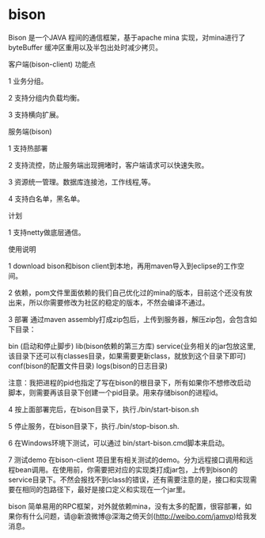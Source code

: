 bison
=====

Bison 是一个JAVA 程间的通信框架，基于apache mina 实现，对mina进行了byteBuffer 缓冲区重用以及半包出处时减少拷贝。

客户端(bison-client) 功能点

1 业务分组。

2 支持分组内负载均衡。

3 支持横向扩展。

服务端(bison)

1 支持热部署

2 支持流控，防止服务端出现拥堵时，客户端请求可以快速失败。

3 资源统一管理。数据库连接池，工作线程,等。

4 支持白名单，黑名单。

计划

1 支持netty做底层通信。

使用说明

1 download bison和bison client到本地，再用maven导入到eclipse的工作空间。

2 依赖，pom文件里面依赖的我们自己优化过的mina的版本，目前这个还没有放出来，所以你需要修改为社区的稳定的版本，不然会编译不通过。

3 部署 通过maven assembly打成zip包后，上传到服务器，解压zip包，会包含如下目录：

 bin (启动和停止脚步)
 lib(bison依赖的第三方库)
 service(业务相关的jar包放这里,该目录下还可以有classes目录，如果需要更新class，就放到这个目录下即可)
 conf(bison的配置文件目录)
 logs(bison的日志目录)

 注意：我把进程的pid也指定了写在bison的根目录下，所有如果你不想修改启动脚本，则需要再该目录下创建一个pid目录。用来存储bison的进程id。

4 按上面部署完后，在bison目录下，执行./bin/start-bison.sh

5 停止服务，在bison目录下，执行./bin/stop-bison.sh.

6 在Windows环境下测试，可以通过 bin/start-bison.cmd脚本来启动。

7 测试demo 在bison-client 项目里有相关测试的demo。分为远程接口调用和远程bean调用。在使用前，你需要把对应的实现类打成jar包，上传到bison的service目录下。不然会报找不到class的错误，还有需要注意的是，接口和实现需要在相同的包路径下，最好是接口定义和实现在一个jar里。


bison 简单易用的RPC框架，对外就依赖mina，没有太多的配置，很容部署，如果你有什么问题，请@新浪微博@深海之倚天剑(http://weibo.com/jamvp)给我发消息。
